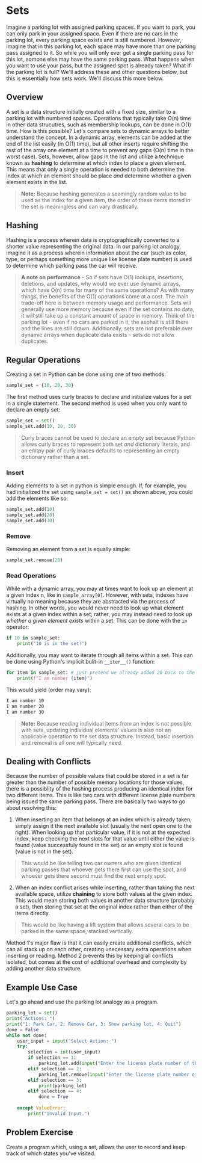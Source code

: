 # Sets

Imagine a parking lot with assigned parking spaces. If you want to park, you can only park in your assigned space. Even if there are no cars in the parking lot, every parking space exists and is still numbered. However, imagine that in this parking lot, each space may have more than one parking pass assigned to it. So while you will only ever get a single parking pass for this lot, somone else may have the same parking pass. What happens when you want to use your pass, but the assigned spot is already taken? What if the parking lot is full?  We'll address these and other questions below, but this is essentially how sets work. We'll discuss this more below.

## Overview

A set is a data structure initially created with a fixed size, similar to a parking lot with numbered spaces. Operations that typically take O(n) time in other data strucutres, such as membership lookups, can be done in O(1) time. How is this possible? Let's compare sets to dynamic arrays to better understand the concept. In a dynamic array, elements can be added at the end of the list easily (in O(1) time), but all other inserts require shifting the rest of the array one element at a time to prevent any gaps (O(n) time in the worst case). Sets, however, allow gaps in the list and utilize a technique known as **hashing** to determine at which index to place a given element. This means that only a single operation is needed to both determine the index at which an element should be place *and* determine whether a given element exists in the list.

> **Note:** Because hashing generates a seemingly random value to be used as the index for a given item, the order of these items stored in the set is meaningless and can vary drastically.

## Hashing

Hashing is a process wherein data is cryptographically converted to a shorter value representing the original data. In our parking lot analogy, imagine it as a process wherein information about the car (such as color, type, or perhaps something more unique like license plate number) is used to determine which parking pass the car will receive.

>**A note on performance** - So if sets have O(1) lookups, insertions, deletions, and updates, why would we ever use dynamic arrays, which have O(n) time for many of the same operations? As with many things, the benefits of the O(1) operations come at a cost. The main trade-off here is between memory usage and performance. Sets will generally use more memory because even if the set contains no data, it will still take up a constant amount of space in memory. Think of the parking lot - even if no cars are parked in it, the asphalt is still there and the lines are still drawn. Additionally, sets are not preferable over dynamic arrays when duplicate data exists - sets do not allow duplicates.

## Regular Operations

Creating a set in Python can be done using one of two methods:

```python
sample_set = {10, 20, 30}
```

The first method uses curly braces to declare and initialize values for a set in a single statement. The second method is used when you only want to declare an empty set:

```python
sample_set = set()
sample_set.add(10, 20, 30)
```

>Curly braces cannot be used to declare an empty set because Python allows curly braces to represent both set *and* dictionary literals, and an emtpy pair of curly braces defaults to representing an empty dictionary rather than a set.

### Insert

Adding elements to a set in python is simple enough. If, for example, you had initialized the set using `sample_set = set()` as shown above, you could add the elements like so:

```python
sample_set.add(10)
sample_set.add(20)
sample_set.add(30)
```

### Remove

Removing an element from a set is equally simple:

```python
sample_set.remove(20)
```

### Read Operations

While with a dynamic array, you may at times want to look up an element at a given index n, like in `sample_array[0]`. However, with sets, indexes have virtually no meaning because they are abstracted via the process of hashing. In other words, you would never need to look up what element exists at a given index within a set; rather, you may instead need to look up *whether a given element exists* within a set. This can be done with the `in` operator:

```python
if 10 in sample_set:
    print("10 is in the set!")
```

Additionally, you may want to iterate through all items within a set. This can be done using Python's implicit bulit-in `__iter__()` function:

```python
for item in sample_set: # just pretend we already added 20 back to the set
    print(f"I am number {item}")
```

This would yield (order may vary):

```bash
I am number 10
I am number 20
I am number 30
```

>**Note:** Because reading individual items from an index is not possible with sets, updating individual elements' values is also not an applicable operation to the set data structure. Instead, basic insertion and removal is all one will typically need.

## Dealing with Conflicts

Because the number of possible values that could be stored in a set is far greater than the number of possible memory locations for those values, there is a possiblity of the hashing process producing an identical index for two different items. This is like two cars with different license plate numbers being issued the same parking pass. There are basically two ways to go about resolving this:

1. When inserting an item that belongs at an index which is already taken, simply assign it the next available slot (usually the next open one to the right). When looking up that particular value, if it is not at the expected index, keep checking the next slots for that value until either the value is found (value successfuly found in the set) or an empty slot is found (value is not in the set).

> This would be like telling two car owners who are given identical parking passes that whoever gets there first can use the spot, and whoever gets there second must find the next empty spot.

2. When an index conflict arises while inserting, rather than taking the next available space, utilize **chaining** to store both values at the given index. This would mean storing both values in another data structure (probably a set), then storing that set at the original index rather than either of the items directly.

> This would be like having a lift system that allows several cars to be parked in the same space, stacked vertically.

Method 1's major flaw is that it can easily create additional conflicts, which can all stack up on each other, creating unecessary extra operations when inserting or reading. Method 2 prevents this by keeping all conflicts isolated, but comes at the cost of additional overhead and complexity by adding another data structure.

## Example Use Case

Let's go ahead and use the parking lot analogy as a program.

```python
parking_lot = set()
print("Actions: ")
print("1: Park Car, 2: Remove Car, 3: Show parking lot, 4: Quit")
done = False
while not done:
    user_input = input("Select Action: ")
    try:
        selection = int(user_input)
        if selection == 1:
            parking_lot.add(input("Enter the license plate number of the car being parked: "))
        elif selection == 2:
            parking_lot.remove(input("Enter the license plate number of the car to be removed: "))
        elif selection == 3:
            print(parking_lot)
        elif selection == 4:
            done = True
            
    except ValueError:
        print("Invalid Input.")
```

## Problem Exercise

Create a program which, using a set, allows the user to record and keep track of which states you've visited.
